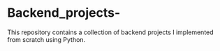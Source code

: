 # Backend_projects-
This repository contains a collection of backend projects I implemented from scratch using Python.
